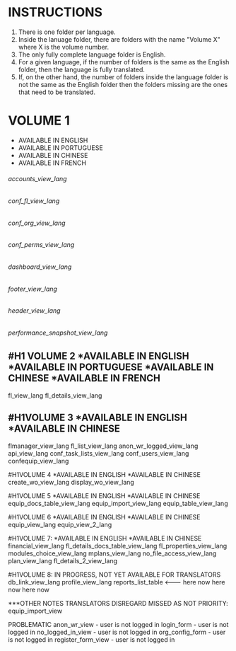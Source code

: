 # INSTRUCTIONS
1. There is one folder per language.
2. Inside the lanuage folder, there are folders with the name "Volume X" where X is the volume number.
3. The only fully complete language folder is English.
4. For a given language, if the number of folders is the same as the English folder, then the language is fully translated.
5. If, on the other hand, the number of folders inside the language folder is not the same as the English folder then the folders missing are the ones that need to be translated.

# VOLUME 1
* AVAILABLE IN ENGLISH
* AVAILABLE IN PORTUGUESE
* AVAILABLE IN CHINESE
* AVAILABLE IN FRENCH

###### accounts_view_lang
###### conf_fl_view_lang
###### conf_org_view_lang
###### conf_perms_view_lang
###### dashboard_view_lang
###### footer_view_lang
###### header_view_lang
###### performance_snapshot_view_lang

#H1 VOLUME 2
*AVAILABLE IN ENGLISH
*AVAILABLE IN PORTUGUESE
*AVAILABLE IN CHINESE
*AVAILABLE IN FRENCH
-----
fl_view_lang
fl_details_view_lang

#H1VOLUME 3
*AVAILABLE IN ENGLISH
*AVAILABLE IN CHINESE
-----
flmanager_view_lang
fl_list_view_lang
anon_wr_logged_view_lang
api_view_lang
conf_task_lists_view_lang
conf_users_view_lang
confequip_view_lang

#H1VOLUME 4
*AVAILABLE IN ENGLISH
*AVAILABLE IN CHINESE
create_wo_view_lang
display_wo_view_lang

#H1VOLUME 5
*AVAILABLE IN ENGLISH
*AVAILABLE IN CHINESE
equip_docs_table_view_lang
equip_import_view_lang
equip_table_view_lang

#H1VOLUME 6
*AVAILABLE IN ENGLISH
*AVAILABLE IN CHINESE
equip_view_lang
equip_view_2_lang

#H1VOLUME 7:
*AVAILABLE IN ENGLISH
*AVAILABLE IN CHINESE
financial_view_lang
fl_details_docs_table_view_lang
fl_properties_view_lang
modules_choice_view_lang
mplans_view_lang
no_file_access_view_lang
plan_view_lang
fl_details_2_view_lang

#H1VOLUME 8:
IN PROGRESS, NOT YET AVAILABLE FOR TRANSLATORS
db_link_view_lang
profile_view_lang
reports_list_table <--- here now here now here now



***OTHER NOTES TRANSLATORS DISREGARD
MISSED AS NOT PRIORITY:
equip_import_view

PROBLEMATIC
anon_wr_view - user is not logged in
login_form - user is not logged in
no_logged_in_view - user is not logged in
org_config_form - user is not logged in
register_form_view - user is not logged in